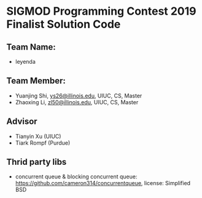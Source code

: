 # SIGMOD Programming Contest 2019 Finalist Solution Code
## Team Name:
+ leyenda
## Team Member:
+ Yuanjing Shi, ys26@illinois.edu, UIUC, CS, Master
+ Zhaoxing Li, zl50@illinois.edu, UIUC, CS, Master

## Advisor
+ Tianyin Xu (UIUC)
+ Tiark Rompf (Purdue)

## Thrid party libs
- concurrent queue & blocking concurrent queue: https://github.com/cameron314/concurrentqueue, license: Simplified BSD

